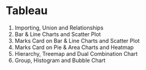 # Tableau

01) Importing, Union and Relationships
02) Bar & Line Charts and Scatter Plot
03) Marks Card on Bar & Line Charts and Scatter Plot
04) Marks Card on Pie & Area Charts and Heatmap
05) Hierarchy, Treemap and Dual Combination Chart
06) Group, Histogram and Bubble Chart
